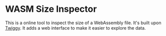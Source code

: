 # WASM Size Inspector

This is a online tool to inspect the size of a WebAssembly file.
It's built upon [Twiggy](https://github.com/rustwasm/twiggy).
It adds a web interface to make it easier to explore the data.
